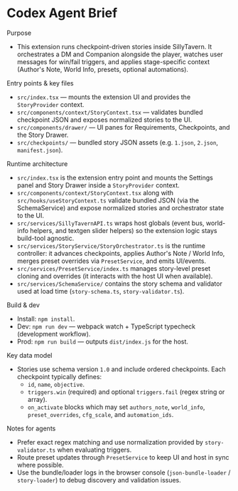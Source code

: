 
# Codex Agent Brief

Purpose
- This extension runs checkpoint-driven stories inside SillyTavern. It orchestrates a DM and Companion alongside the player, watches user messages for win/fail triggers, and applies stage-specific context (Author's Note, World Info, presets, optional automations).

Entry points & key files
- `src/index.tsx` — mounts the extension UI and provides the `StoryProvider` context.
- `src/components/context/StoryContext.tsx` — validates bundled checkpoint JSON and exposes normalized stories to the UI.
- `src/components/drawer/` — UI panes for Requirements, Checkpoints, and the Story Drawer.
- `src/checkpoints/` — bundled story JSON assets (e.g. `1.json`, `2.json`, `manifest.json`).

Runtime architecture
- `src/index.tsx` is the extension entry point and mounts the Settings panel and Story Drawer inside a `StoryProvider` context.
- `src/components/context/StoryContext.tsx` along with `src/hooks/useStoryContext.ts` validate bundled JSON (via the SchemaService) and expose normalized stories and orchestrator state to the UI.
- `src/services/SillyTavernAPI.ts` wraps host globals (event bus, world-info helpers, and textgen slider helpers) so the extension logic stays build-tool agnostic.
- `src/services/StoryService/StoryOrchestrator.ts` is the runtime controller: it advances checkpoints, applies Author's Note / World Info, merges preset overrides via `PresetService`, and emits UI/events.
- `src/services/PresetService/index.ts` manages story-level preset cloning and overrides (it interacts with the host UI when available).
- `src/services/SchemaService/` contains the story schema and validator used at load time (`story-schema.ts`, `story-validator.ts`).

Build & dev
- Install: `npm install`.
- Dev: `npm run dev` — webpack watch + TypeScript typecheck (development workflow).
- Prod: `npm run build` — outputs `dist/index.js` for the host.

Key data model
- Stories use schema version `1.0` and include ordered checkpoints. Each checkpoint typically defines:
  - `id`, `name`, `objective`.
  - `triggers.win` (required) and optional `triggers.fail` (regex string or array).
  - `on_activate` blocks which may set `authors_note`, `world_info`, `preset_overrides`, `cfg_scale`, and `automation_ids`.

Notes for agents
- Prefer exact regex matching and use normalization provided by `story-validator.ts` when evaluating triggers.
- Route preset updates through `PresetService` to keep UI and host in sync where possible.
- Use the bundle/loader logs in the browser console (`json-bundle-loader` / `story-loader`) to debug discovery and validation issues.
